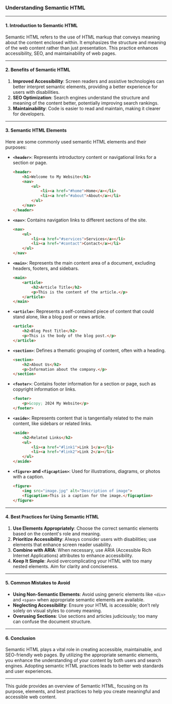 ### **Understanding Semantic HTML**

---

#### 1. **Introduction to Semantic HTML**

Semantic HTML refers to the use of HTML markup that conveys meaning about the content enclosed within. It emphasizes the structure and meaning of the web content rather than just presentation. This practice enhances accessibility, SEO, and maintainability of web pages.

---

#### 2. **Benefits of Semantic HTML**

1. **Improved Accessibility**: Screen readers and assistive technologies can better interpret semantic elements, providing a better experience for users with disabilities.
2. **SEO Optimization**: Search engines understand the structure and meaning of the content better, potentially improving search rankings.
3. **Maintainability**: Code is easier to read and maintain, making it clearer for developers.

---

#### 3. **Semantic HTML Elements**

Here are some commonly used semantic HTML elements and their purposes:

- **`<header>`**: Represents introductory content or navigational links for a section or page.
  ```html
  <header>
      <h1>Welcome to My Website</h1>
      <nav>
          <ul>
              <li><a href="#home">Home</a></li>
              <li><a href="#about">About</a></li>
          </ul>
      </nav>
  </header>
  ```

- **`<nav>`**: Contains navigation links to different sections of the site.
  ```html
  <nav>
      <ul>
          <li><a href="#services">Services</a></li>
          <li><a href="#contact">Contact</a></li>
      </ul>
  </nav>
  ```

- **`<main>`**: Represents the main content area of a document, excluding headers, footers, and sidebars.
  ```html
  <main>
      <article>
          <h2>Article Title</h2>
          <p>This is the content of the article.</p>
      </article>
  </main>
  ```

- **`<article>`**: Represents a self-contained piece of content that could stand alone, like a blog post or news article.
  ```html
  <article>
      <h2>Blog Post Title</h2>
      <p>This is the body of the blog post.</p>
  </article>
  ```

- **`<section>`**: Defines a thematic grouping of content, often with a heading.
  ```html
  <section>
      <h2>About Us</h2>
      <p>Information about the company.</p>
  </section>
  ```

- **`<footer>`**: Contains footer information for a section or page, such as copyright information or links.
  ```html
  <footer>
      <p>&copy; 2024 My Website</p>
  </footer>
  ```

- **`<aside>`**: Represents content that is tangentially related to the main content, like sidebars or related links.
  ```html
  <aside>
      <h2>Related Links</h2>
      <ul>
          <li><a href="#link1">Link 1</a></li>
          <li><a href="#link2">Link 2</a></li>
      </ul>
  </aside>
  ```

- **`<figure>` and `<figcaption>`**: Used for illustrations, diagrams, or photos with a caption.
  ```html
  <figure>
      <img src="image.jpg" alt="Description of image">
      <figcaption>This is a caption for the image.</figcaption>
  </figure>
  ```

---

#### 4. **Best Practices for Using Semantic HTML**

1. **Use Elements Appropriately**: Choose the correct semantic elements based on the content's role and meaning.
2. **Prioritize Accessibility**: Always consider users with disabilities; use elements that enhance screen reader usability.
3. **Combine with ARIA**: When necessary, use ARIA (Accessible Rich Internet Applications) attributes to enhance accessibility.
4. **Keep It Simple**: Avoid overcomplicating your HTML with too many nested elements. Aim for clarity and conciseness.

---

#### 5. **Common Mistakes to Avoid**

- **Using Non-Semantic Elements**: Avoid using generic elements like `<div>` and `<span>` when appropriate semantic elements are available.
- **Neglecting Accessibility**: Ensure your HTML is accessible; don’t rely solely on visual styles to convey meaning.
- **Overusing Sections**: Use sections and articles judiciously; too many can confuse the document structure.

---

#### 6. **Conclusion**

Semantic HTML plays a vital role in creating accessible, maintainable, and SEO-friendly web pages. By utilizing the appropriate semantic elements, you enhance the understanding of your content by both users and search engines. Adopting semantic HTML practices leads to better web standards and user experiences.

---

This guide provides an overview of Semantic HTML, focusing on its purpose, elements, and best practices to help you create meaningful and accessible web content.
